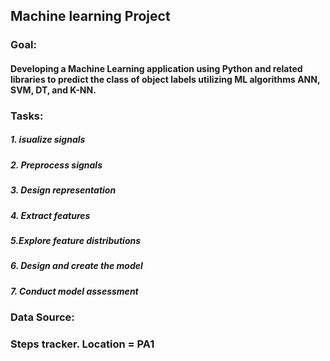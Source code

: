 
## Machine learning Project 
### Goal:
#### Developing a Machine Learning application using Python and related libraries to predict the class of object labels utilizing ML algorithms ANN, SVM, DT, and K-NN.
### Tasks:
##### 1. isualize signals
##### 2. Preprocess signals
##### 3. Design representation
##### 4. Extract features
##### 5.Explore feature distributions
##### 6. Design and create the model
##### 7. Conduct model assessment
### Data Source: 
### Steps tracker. Location = PA1
